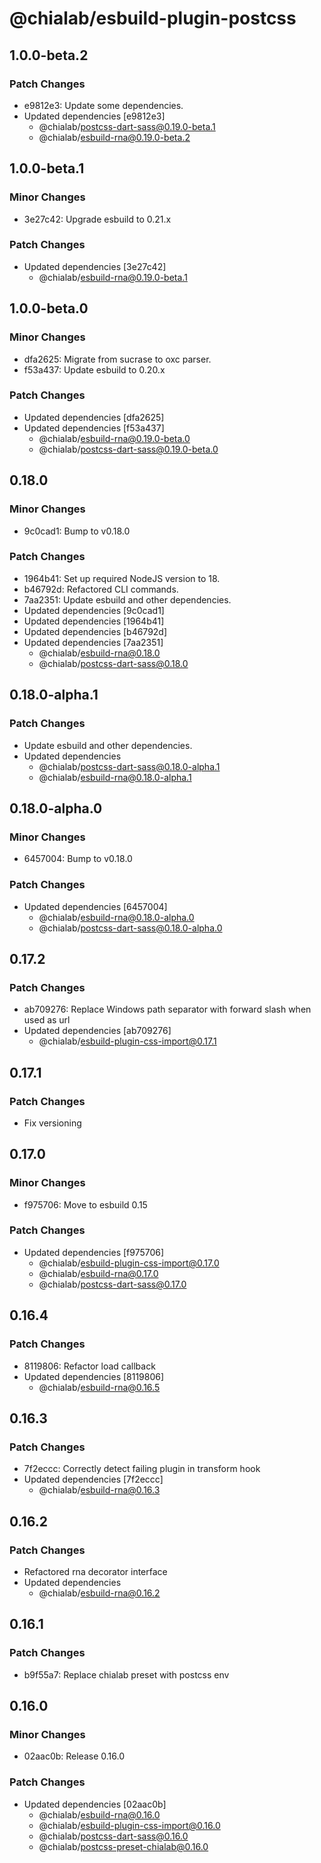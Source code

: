 # @chialab/esbuild-plugin-postcss

## 1.0.0-beta.2

### Patch Changes

-   e9812e3: Update some dependencies.
-   Updated dependencies [e9812e3]
    -   @chialab/postcss-dart-sass@0.19.0-beta.1
    -   @chialab/esbuild-rna@0.19.0-beta.2

## 1.0.0-beta.1

### Minor Changes

-   3e27c42: Upgrade esbuild to 0.21.x

### Patch Changes

-   Updated dependencies [3e27c42]
    -   @chialab/esbuild-rna@0.19.0-beta.1

## 1.0.0-beta.0

### Minor Changes

-   dfa2625: Migrate from sucrase to oxc parser.
-   f53a437: Update esbuild to 0.20.x

### Patch Changes

-   Updated dependencies [dfa2625]
-   Updated dependencies [f53a437]
    -   @chialab/esbuild-rna@0.19.0-beta.0
    -   @chialab/postcss-dart-sass@0.19.0-beta.0

## 0.18.0

### Minor Changes

-   9c0cad1: Bump to v0.18.0

### Patch Changes

-   1964b41: Set up required NodeJS version to 18.
-   b46792d: Refactored CLI commands.
-   7aa2351: Update esbuild and other dependencies.
-   Updated dependencies [9c0cad1]
-   Updated dependencies [1964b41]
-   Updated dependencies [b46792d]
-   Updated dependencies [7aa2351]
    -   @chialab/esbuild-rna@0.18.0
    -   @chialab/postcss-dart-sass@0.18.0

## 0.18.0-alpha.1

### Patch Changes

-   Update esbuild and other dependencies.
-   Updated dependencies
    -   @chialab/postcss-dart-sass@0.18.0-alpha.1
    -   @chialab/esbuild-rna@0.18.0-alpha.1

## 0.18.0-alpha.0

### Minor Changes

-   6457004: Bump to v0.18.0

### Patch Changes

-   Updated dependencies [6457004]
    -   @chialab/esbuild-rna@0.18.0-alpha.0
    -   @chialab/postcss-dart-sass@0.18.0-alpha.0

## 0.17.2

### Patch Changes

-   ab709276: Replace Windows path separator with forward slash when used as url
-   Updated dependencies [ab709276]
    -   @chialab/esbuild-plugin-css-import@0.17.1

## 0.17.1

### Patch Changes

-   Fix versioning

## 0.17.0

### Minor Changes

-   f975706: Move to esbuild 0.15

### Patch Changes

-   Updated dependencies [f975706]
    -   @chialab/esbuild-plugin-css-import@0.17.0
    -   @chialab/esbuild-rna@0.17.0
    -   @chialab/postcss-dart-sass@0.17.0

## 0.16.4

### Patch Changes

-   8119806: Refactor load callback
-   Updated dependencies [8119806]
    -   @chialab/esbuild-rna@0.16.5

## 0.16.3

### Patch Changes

-   7f2eccc: Correctly detect failing plugin in transform hook
-   Updated dependencies [7f2eccc]
    -   @chialab/esbuild-rna@0.16.3

## 0.16.2

### Patch Changes

-   Refactored rna decorator interface
-   Updated dependencies
    -   @chialab/esbuild-rna@0.16.2

## 0.16.1

### Patch Changes

-   b9f55a7: Replace chialab preset with postcss env

## 0.16.0

### Minor Changes

-   02aac0b: Release 0.16.0

### Patch Changes

-   Updated dependencies [02aac0b]
    -   @chialab/esbuild-rna@0.16.0
    -   @chialab/esbuild-plugin-css-import@0.16.0
    -   @chialab/postcss-dart-sass@0.16.0
    -   @chialab/postcss-preset-chialab@0.16.0
